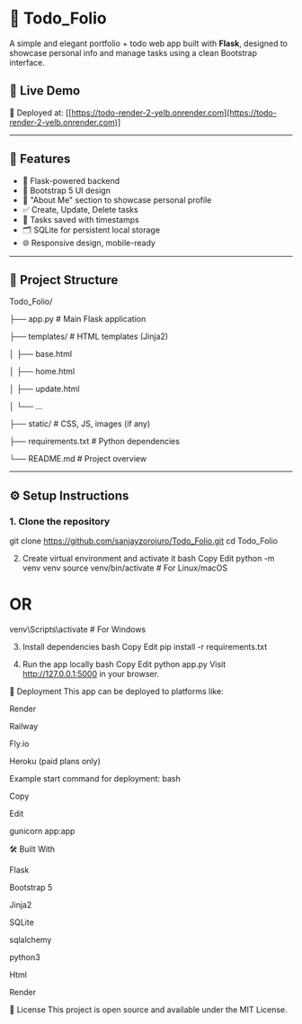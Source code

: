 # 📝 Todo_Folio

A simple and elegant portfolio + todo web app built with **Flask**, designed to showcase personal info and manage tasks using a clean Bootstrap interface.


## 🔗 Live Demo

🚀 Deployed at: [[https://todo-render-2-yelb.onrender.com](https://todo-render-2-yelb.onrender.com)]

---

## 📌 Features

- 🔐 Flask-powered backend
- 🎨 Bootstrap 5 UI design
- 🧠 "About Me" section to showcase personal profile
- ✅ Create, Update, Delete tasks
- 📅 Tasks saved with timestamps
- 🗂 SQLite for persistent local storage
- 🌐 Responsive design, mobile-ready

---

## 📂 Project Structure

Todo_Folio/

├── app.py # Main Flask application

├── templates/ # HTML templates (Jinja2)

│ ├── base.html

│ ├── home.html

│ ├── update.html

│ └── ...

├── static/ # CSS, JS, images (if any)

├── requirements.txt # Python dependencies

└── README.md # Project overview



---

## ⚙️ Setup Instructions

### 1. Clone the repository

git clone https://github.com/sanjayzorojuro/Todo_Folio.git
cd Todo_Folio

2. Create virtual environment and activate it
bash
Copy
Edit
python -m venv venv
source venv/bin/activate  # For Linux/macOS
# OR
venv\Scripts\activate     # For Windows

3. Install dependencies
bash
Copy
Edit
pip install -r requirements.txt

5. Run the app locally
bash
Copy
Edit
python app.py
Visit http://127.0.0.1:5000 in your browser.



🚀 Deployment
This app can be deployed to platforms like:

Render

Railway

Fly.io

Heroku (paid plans only)



Example start command for deployment:
bash

Copy

Edit

gunicorn app:app




🛠 Built With

Flask

Bootstrap 5

Jinja2

SQLite

sqlalchemy

python3

Html

Render




📜 License
This project is open source and available under the MIT License.





